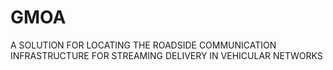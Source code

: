# GMOA
 A SOLUTION FOR LOCATING THE ROADSIDE COMMUNICATION INFRASTRUCTURE FOR STREAMING DELIVERY IN VEHICULAR NETWORKS
